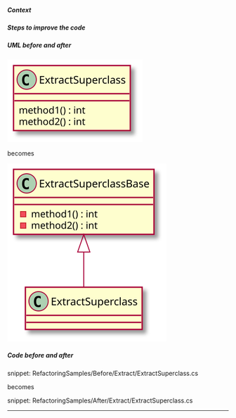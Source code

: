 
##### Context

##### Steps to improve the code

##### UML before and after

![ExtractSuperclass - Before](uml/Before/Extract/ExtractSuperclass.svg?raw=true)

becomes

![ExtractSuperclass - After](uml/After/Extract/ExtractSuperclass.svg?raw=true)

##### Code before and after

snippet: RefactoringSamples/Before/Extract/ExtractSuperclass.cs

becomes

snippet: RefactoringSamples/After/Extract/ExtractSuperclass.cs

-----

